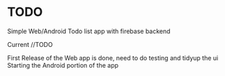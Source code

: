 # TODO
Simple Web/Android Todo list app with firebase backend



Current //TODO

First Release of the Web app is done, need to do testing and tidyup the ui
Starting the Android portion of the app
